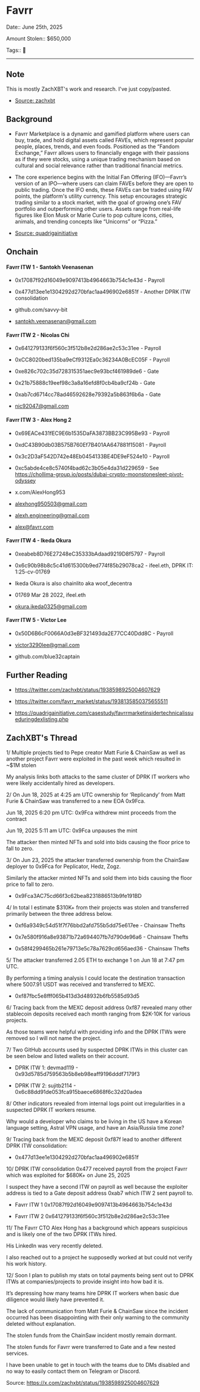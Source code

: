 # Favrr

Date:: June 25th, 2025

Amount Stolen:: $650,000

Tags:: 💼 


---


## Note

This is mostly ZachXBT's work and research. I've just copy/pasted.

- [Source: zachxbt](https://x.com/zachxbt/status/1938598925004607629)


## Background

- Favrr Marketplace is a dynamic and gamified platform where users can buy, trade, and hold digital assets called FAVEs, which represent popular people, places, trends, and even foods. Positioned as the “Fandom Exchange,” Favrr allows users to financially engage with their passions as if they were stocks, using a unique trading mechanism based on cultural and social relevance rather than traditional financial metrics.

- The core experience begins with the Initial Fan Offering (IFO)—Favrr’s version of an IPO—where users can claim FAVEs before they are open to public trading. Once the IFO ends, these FAVEs can be traded using FAV points, the platform's utility currency. This setup encourages strategic trading similar to a stock market, with the goal of growing one’s FAV portfolio and outperforming other users. Assets range from real-life figures like Elon Musk or Marie Curie to pop culture icons, cities, animals, and trending concepts like “Unicorns” or “Pizza.”

- [Source: quadrigainitiative](https://quadrigainitiative.com/casestudy/favrrmarketinsidertechnicalissueduringdexlisting.php)


## Onchain


#### Favrr ITW 1 - Santokh Veenasenan

- 0x17087f92d16049e9097413b4964663b754c1e43d - Payroll

- 0x477d13ee1e1304292d270bfac1aa496902e6851f - Another DPRK ITW consolidation

- github.com/savvy-bit

- santokh.veenasenan@gmail.com



#### Favrr ITW 2 - Nicolas Chi

- 0x641279133f6f560c3f512b8e2d286ae2c53c31ee - Payroll

- 0xCC8020bed135ba9eCf9312Ea0c36234A0BcEC05F - Payroll

- 0xe826c702c35d728315351aec9e93bcf461989de6 - Gate

- 0x21b75888c19eef98c3a8a16efd8f0cb4ba9cf24b - Gate

- 0xab7cd6714cc78ad46592628e79392a5b863f6b6a - Gate

- nic92047@gmail.com



#### Favrr ITW 3 - Alex Hong 2

- 0x69EACe431fEC9E6b1535DaFA3873BB23C995Be93 - Payroll

- 0xdC43B90db03B575B760Ef7B401AA647881f15081 - Payroll

- 0x3c2D3aF542D742e48Eb0454133BE4DE9eF524e10 - Payroll

- 0xc5abde4ce8c5740f4bad62c3b05e4da31d229659 - See https://chollima-group.io/posts/dubai-crypto-moonstonesleet-pivot-odyssey

- x.com/AlexHong953

- alexhong950503@gmail.com

- alexh.engineering@gmail.com 

- alex@favrr.com



#### Favrr ITW 4 - Ikeda Okura

- 0xeabeb8D76E27248eC35333bAdaad9219D8f5797 - Payroll

- 0x6c90b98b8c5c41d615300b9ed774f85b29078ca2 - ifeel.eth, DPRK IT: 1:25-cv-01769

- Ikeda Okura is also chainlito aka woof_decentra

- 01769 Mar 28 2022, ifeel.eth

- okura.ikeda0325@gmail.com



#### Favrr ITW 5 - Victor Lee

- 0x50D6B6cF0066A0d3eBF321493da2E77CC40Ddd8C - Payroll

- victor3290lee@gmail.com

- github.com/blue32captain 



## Further Reading

- https://twitter.com/zachxbt/status/1938598925004607629

- https://twitter.com/favrr_market/status/1938135850375655511

- https://quadrigainitiative.com/casestudy/favrrmarketinsidertechnicalissueduringdexlisting.php



## ZachXBT's Thread

1/  Multiple projects tied to Pepe creator Matt Furie & ChainSaw as well as another project Favrr were exploited in the past week which resulted in ~$1M stolen

My analysis links both attacks to the same cluster of DPRK IT workers who were likely accidentally hired as developers.

2/ On Jun 18, 2025 at 4:25 am UTC ownership for ‘Replicandy’ from Matt Furie & ChainSaw was transferred to a new EOA 0x9Fca.

Jun 18, 2025 6:20 pm UTC: 0x9Fca withdrew mint proceeds from the contract

Jun 19, 2025 5:11 am UTC: 0x9Fca unpauses the mint

The attacker then minted NFTs and sold into bids causing the floor price to fall to zero.

3/ On Jun 23, 2025 the attacker transferred ownership from the ChainSaw deployer to 0x9Fca for Peplicator, Hedz, Zogz.

Similarly the attacker minted NFTs and sold them into bids causing the floor price to fall to zero.

- 0x9Fca3AC75cd66f3c62bea8231886513b9fe191BD

4/ In total I estimate $310K+ from their projects was stolen and transferred primarily between the three address below. 

- 0xf6a9349c54d51f7f76bbd2afd755b5dd75e617ee - Chainsaw Thefts

- 0x7e580f916a8e93871b72a694407fb7d790de96a6 - Chainsaw Thefts

- 0x58f4299465b261e79713e5c78a7629cd656aed36 - Chainsaw Thefts

5/ The attacker transferred 2.05 ETH to exchange 1 on Jun 18 at 7:47 pm UTC.

By performing a timing analysis I could locate the destination transaction where 5007.91 USDT was received and transferred to MEXC.

- 0xf87fbc5e8fff065b413d3d48932b6fb5585d93d5

6/ Tracing back from the MEXC deposit address 0xf87 revealed many other stablecoin deposits received each month ranging from $2K-10K for various projects.  

As those teams were helpful with providing info and the DPRK ITWs were removed so I will not name the project.

7/ Two GitHub accounts used by suspected DPRK ITWs in this cluster can be seen below and listed wallets on their account.  

- DPRK ITW 1: devmad119 - 0x93d5785d759563b5b8eb98eaff9196dddf7179f3

- DPRK ITW 2: sujitb2114 - 0x6c88dd91de053fca915baece6868f6c32d20adea

8/ Other indicators revealed from internal logs point out irregularities in a suspected DPRK IT workers resume. 

Why would a developer who claims to be living in the US have a Korean language setting, Astral VPN usage, and have an Asia/Russia time zone?

9/ Tracing back from the MEXC deposit 0xf87f lead to another different DPRK ITW consolidation: 

- 0x477d13ee1e1304292d270bfac1aa496902e6851f

10/ DPRK ITW consolidation 0x477 received payroll from the project Favrr which was exploited for $680K+ on June 25, 2025

I suspect they have a second ITW on payroll as well because the exploiter address is tied to a Gate deposit address 0xab7 which ITW 2 sent payroll to. 

- Favrr ITW 1 0x17087f92d16049e9097413b4964663b754c1e43d

- Favrr ITW 2 0x641279133f6f560c3f512b8e2d286ae2c53c31ee

11/ The Favrr CTO Alex Hong has a background which appears suspicious and is likely one of the two DPRK ITWs hired. 

His LinkedIn was very recently deleted. 

I also reached out to a project he supposedly worked at but could not verify his work history.

12/ Soon I plan to publish my stats on total payments being sent out to DPRK ITWs at companies/projects to provide insight into how bad it is. 

It’s depressing how many teams hire DPRK IT workers when basic due diligence would likely have prevented it.

The lack of communication from Matt Furie & ChainSaw since the incident occurred has been disappointing with their only warning to the community deleted without explanation. 

The stolen funds from the ChainSaw incident mostly remain dormant.

The stolen funds for Favrr were transferred to Gate and a few nested services. 

I have been unable to get in touch with the teams due to DMs disabled and no way to easily contact them on Telegram or Discord.

Source: https://x.com/zachxbt/status/1938598925004607629
